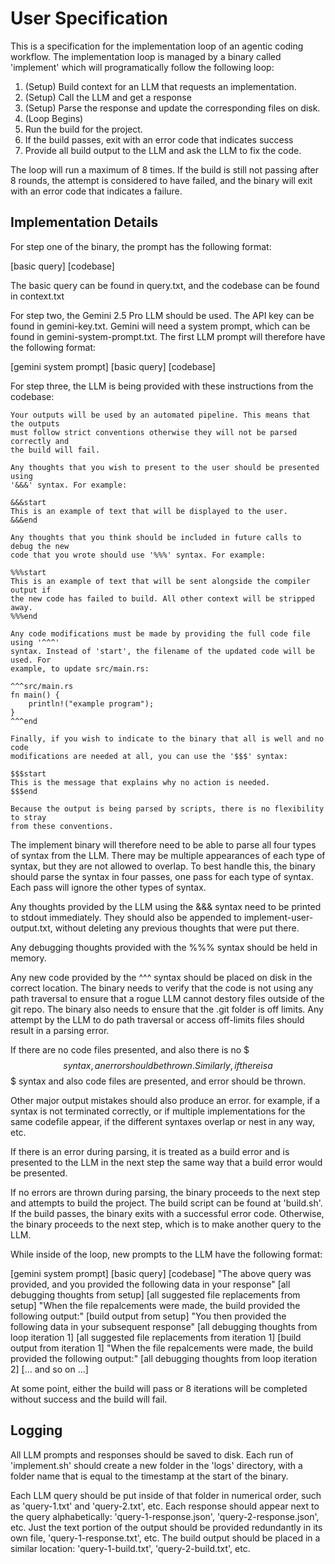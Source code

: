 # User Specification

This is a specification for the implementation loop of an agentic coding
workflow. The implementation loop is managed by a binary called 'implement'
which will programatically follow the following loop:

1. (Setup) Build context for an LLM that requests an implementation.
2. (Setup) Call the LLM and get a response
3. (Setup) Parse the response and update the corresponding files on disk.
4. (Loop Begins)
5. Run the build for the project.
6. If the build passes, exit with an error code that indicates success
7. Provide all build output to the LLM and ask the LLM to fix the code.

The loop will run a maximum of 8 times. If the build is still not passing after
8 rounds, the attempt is considered to have failed, and the binary will exit
with an error code that indicates a failure.

## Implementation Details

For step one of the binary, the prompt has the following format:

[basic query]
[codebase]

The basic query can be found in query.txt, and the codebase can be found in
context.txt

For step two, the Gemini 2.5 Pro LLM should be used. The API key can be found
in gemini-key.txt. Gemini will need a system prompt, which can be found in
gemini-system-prompt.txt. The first LLM prompt will therefore have the
following format:

[gemini system prompt]
[basic query]
[codebase]

For step three, the LLM is being provided with these instructions from the
codebase:

```
Your outputs will be used by an automated pipeline. This means that the outputs
must follow strict conventions otherwise they will not be parsed correctly and
the build will fail.

Any thoughts that you wish to present to the user should be presented using
'&&&' syntax. For example:

&&&start
This is an example of text that will be displayed to the user.
&&&end

Any thoughts that you think should be included in future calls to debug the new
code that you wrote should use '%%%' syntax. For example:

%%%start
This is an example of text that will be sent alongside the compiler output if
the new code has failed to build. All other context will be stripped away.
%%%end

Any code modifications must be made by providing the full code file using '^^^'
syntax. Instead of 'start', the filename of the updated code will be used. For
example, to update src/main.rs:

^^^src/main.rs
fn main() {
    println!("example program");
}
^^^end

Finally, if you wish to indicate to the binary that all is well and no code
modifications are needed at all, you can use the '$$$' syntax:

$$$start
This is the message that explains why no action is needed.
$$$end

Because the output is being parsed by scripts, there is no flexibility to stray
from these conventions.
```

The implement binary will therefore need to be able to parse all four types of
syntax from the LLM. There may be multiple appearances of each type of syntax,
but they are not allowed to overlap. To best handle this, the binary should
parse the syntax in four passes, one pass for each type of syntax. Each pass
will ignore the other types of syntax.

Any thoughts provided by the LLM using the &&& syntax need to be printed to
stdout immediately. They should also be appended to implement-user-output.txt,
without deleting any previous thoughts that were put there.

Any debugging thoughts provided with the %%% syntax should be held in memory.

Any new code provided by the ^^^ syntax should be placed on disk in the correct
location. The binary needs to verify that the code is not using any path
traversal to ensure that a rogue LLM cannot destory files outside of the git
repo. The binary also needs to ensure that the .git folder is off limits. Any
attempt by the LLM to do path traversal or access off-limits files should
result in a parsing error.

If there are no code files presented, and also there is no $$$ syntax, an error
should be thrown. Similarly, if there is a $$$ syntax and also code files are
presented, and error should be thrown.

Other major output mistakes should also produce an error. for example, if a
syntax is not terminated correctly, or if multiple implementations for the same
codefile appear, if the different syntaxes overlap or nest in any way, etc.

If there is an error during parsing, it is treated as a build error and is
presented to the LLM in the next step the same way that a build error would be
presented.

If no errors are thrown during parsing, the binary proceeds to the next step
and attempts to build the project. The build script can be found at 'build.sh'.
If the build passes, the binary exits with a successful error code. Otherwise,
the binary proceeds to the next step, which is to make another query to the
LLM.

While inside of the loop, new prompts to the LLM have the following format:

[gemini system prompt]
[basic query]
[codebase]
"The above query was provided, and you provided the following data in your response"
[all debugging thoughts from setup]
[all suggested file replacements from setup]
"When the file repalcements were made, the build provided the following output:"
[build output from setup]
"You then provided the following data in your subsequent response"
[all debugging thoughts from loop iteration 1]
[all suggested file replacements from iteration 1]
[build output from iteration 1]
"When the file repalcements were made, the build provided the following output:"
[all debugging thoughts from loop iteration 2]
[... and so on ...]

At some point, either the build will pass or 8 iterations will be completed
without success and the build will fail.

## Logging

All LLM prompts and responses should be saved to disk. Each run of
'implement.sh' should create a new folder in the 'logs' directory, with a
folder name that is equal to the timestamp at the start of the binary.

Each LLM query should be put inside of that folder in numerical order, such as
'query-1.txt' and 'query-2.txt', etc. Each response should appear next to the
query alphabetically: 'query-1-response.json', 'query-2-response.json', etc.
Just the text portion of the output should be provided redundantly in its own
file, 'query-1-response.txt', etc. The build output should be placed in a
similar location: 'query-1-build.txt', 'query-2-build.txt', etc.
